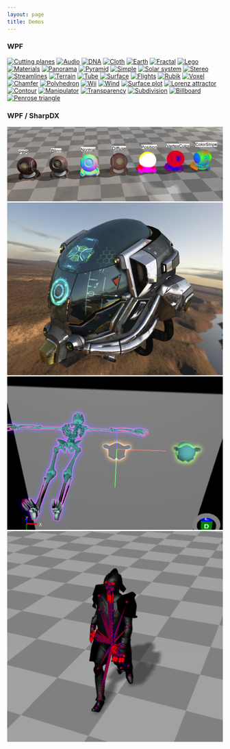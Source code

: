 ```yaml
---
layout: page
title: Demos
---
```


### WPF

[![Cutting planes](/public/images/demos/wpf/CuttingPlanesDemo_small.png)](wpf/cutting-planes)
[![Audio](/public/images/demos/wpf/AudioDemo_small.png)](wpf/audio)
[![DNA](/public/images/demos/wpf/DnaDemo_small.png)](wpf/dna)
[![Cloth](/public/images/demos/wpf/ClothDemo_small.png)](wpf/cloth)
[![Earth](/public/images/demos/wpf/EarthDemo_small.png)](wpf/earth)
[![Fractal](/public/images/demos/wpf/FractalDemo_small.png)](wpf/fractal)
[![Lego](/public/images/demos/wpf/LegoDemo_small.png)](wpf/lego)
[![Materials](/public/images/demos/wpf/MaterialDemo_small.png)](wpf/material)
[![Panorama](/public/images/demos/wpf/PanoramaDemo_small.png)](wpf/panorama)
[![Pyramid](/public/images/demos/wpf/PyramidDemo_small.png)](wpf/pyramid)
[![Simple](/public/images/demos/wpf/SimpleDemo_small.png)](wpf/simple)
[![Solar system](/public/images/demos/wpf/SolarSystemDemo_small.png)](wpf/solar-system)
[![Stereo](/public/images/demos/wpf/StereoDemo_small.png)](wpf/stereo)
[![Streamlines](/public/images/demos/wpf/StreamlinesDemo_small.png)](wpf/streamlines)
[![Terrain](/public/images/demos/wpf/TerrainDemo_small.png)](wpf/terrain)
[![Tube](/public/images/demos/wpf/TubeDemo_small.png)](wpf/tube)
[![Surface](/public/images/demos/wpf/SurfaceDemo_small.png)](wpf/surface)
[![Flights](/public/images/demos/wpf/FlightsDemo_small.png)](wpf/flights)
[![Rubik](/public/images/demos/wpf/RubikDemo_small.png)](wpf/rubik)
[![Voxel](/public/images/demos/wpf/VoxelDemo_small.png)](wpf/voxel)
[![Chamfer](/public/images/demos/wpf/ChamferDemo_small.png)](wpf/chamfer)
[![Polyhedron](/public/images/demos/wpf/PolyhedronDemo_small.png)](wpf/polyhedron)
[![Wii](/public/images/demos/wpf/WiiDemo_small.png)](wpf/wii)
[![Wind](/public/images/demos/wpf/WindDemo_small.png)](wpf/wind)
[![Surface plot](/public/images/demos/wpf/SurfacePlotDemo_small.png)](wpf/surfaceplot)
[![Lorenz attractor](/public/images/demos/wpf/LorenzAttractorDemo_small.png)](wpf/lorenz-attractor)
[![Contour](/public/images/demos/wpf/ContourDemo_small.png)](wpf/contour)
[![Manipulator](/public/images/demos/wpf/ManipulatorDemo_small.png)](wpf/manipulator)
[![Transparency](/public/images/demos/wpf/TransparencyDemo_small.png)](wpf/transparency)
[![Subdivision](/public/images/demos/wpf/SubdivisionDemo_small.png)](wpf/subdivision)
[![Billboard](/public/images/demos/wpf/BillboardDemo_small.png)](wpf/billboard)
[![Penrose triangle](/public/images/demos/wpf/PenroseTriangleDemo_small.png)](wpf/penrose-triangle)

### WPF / SharpDX

[![Material](/public/images/demos/sharpDX/MaterialDemo.PNG)](sharpDX/materials)
[![ModelLoader](/public/images/demos/sharpDX/PBRHelmet.PNG)](sharpDX/materials)
[![PostEffects](/public/images/demos/sharpDX/PostEffects.PNG)](sharpDX/posteffects)
[![BoneSkinning](/public/images/demos/sharpDX/SkeletonAnimation.PNG)](sharpDX/boneSkin)
